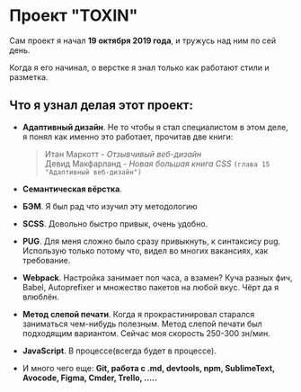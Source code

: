 # Проект "TOXIN"



Сам проект я начал **19 октября 2019 года**, и тружусь над ним по сей день.  


Когда я его начинал, о верстке я знал только как работают стили и разметка.   

## Что я узнал делая этот проект:

- **Адаптивный дизайн**. Не то чтобы я стал специалистом в этом деле, я понял как именно это работает, прочитав две книги:

  > Итан Маркотт - *Отзывчивый веб-дизайн*  
  > Девид Макфарланд - *Новая большая книга CSS* `(глава 15 "Адаптивный веб-дизайн")`   

  

- **Семантическая вёрстка**. 

- **БЭМ**. Я был рад что изучил эту методологию

- **SCSS**. Довольно быстро привык, очень удобно.  

- **PUG**. Для меня сложно было сразу привыкнуть, к синтаксису pug. Использую только потому что, видел во многих вакансиях, как требование.  

- **Webpack**. Настройка занимает пол часа, а взамен? Куча разных фич, Babel, Autoprefixer и множество пакетов на любой вкус. Чёрт да я влюблён.  

- **Метод слепой печати**. Когда я прокрастинировал старался заниматься чем-нибудь полезным. Метод слепой печати был подходящим вариантом. Сейчас моя скорость 250-300 зн/мин.

- **JavaScript**. В процессе(всегда будет в процессе).

- И много чего еще: **Git, работа с .md, devtools, npm, SublimeText, Avocode, Figma, Cmder, Trello, .....**

  

